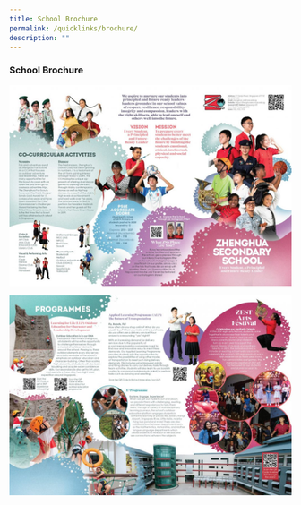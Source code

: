 ```yaml
---
title: School Brochure
permalink: /quicklinks/brochure/
description: ""
---
```

### School Brochure

![](/images/SchBrochSmall-1024x730.jpg)

![](/images/SchBrochSmall2-1024x726.jpg)